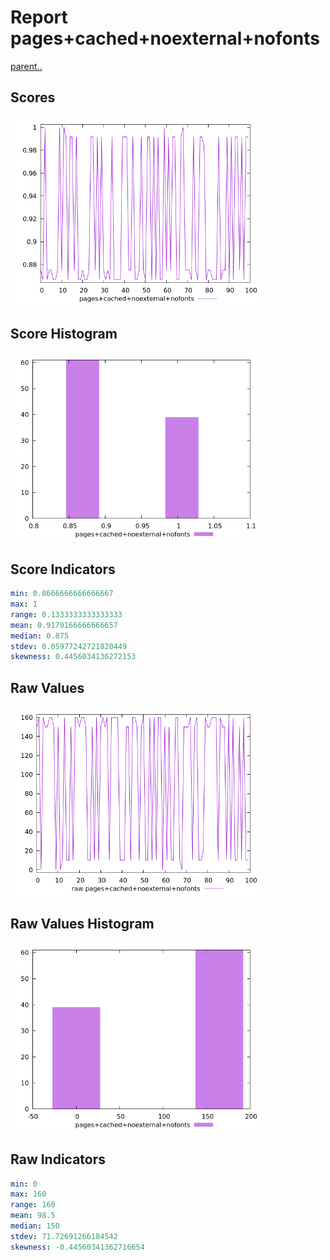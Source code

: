 # Report pages+cached+noexternal+nofonts

[parent..](./..)  


## Scores

![score](./score.png)  

## Score Histogram

![hist](./hist.png)  

## Score Indicators

```yaml
min: 0.8666666666666667
max: 1
range: 0.1333333333333333
mean: 0.9179166666666657
median: 0.875
stdev: 0.05977242721820449
skewness: 0.4456034136272153

```

## Raw Values

![raw](./raw.png)  

## Raw Values Histogram

![raw hist](./raw_hist.png)  

## Raw Indicators

```yaml
min: 0
max: 160
range: 160
mean: 98.5
median: 150
stdev: 71.72691266184542
skewness: -0.44560341362716654

```

<style>
  img {
    max-width: 80%;
  }
</style>
      
